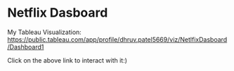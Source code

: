 # Netflix Dasboard 

My Tableau Visualization: https://public.tableau.com/app/profile/dhruv.patel5669/viz/NetlfixDasboard/Dashboard1

Click on the above link to interact with it:)
